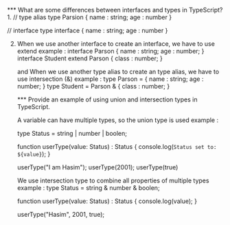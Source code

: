 *** What are some differences between interfaces and types in TypeScript?
1.
// type alias
type Parsion {
  name : string;
  age : number
}

// interface type
interface {
  name : string;
  age : number
}

2. When we use another interface to create an interface, we have to use extend
   example :
   interface Parson {
     name : string;
     age : number;
   }
   interface Student extend Parson {
     class : number;
   }

   and When we use another type alias to create an type alias, we have to use intersection (&)
   example :
   type Parson = {
     name : string;
     age : number;
   }
   type Student = Parson & {
     class : number;
   }


   *** Provide an example of using union and intersection types in TypeScript.

   A variable can have multiple types, so the union type is used
   example :
   
   type Status = string | number | boolen;

   function userType(value: Status) : Status {
      console.log(`Status set to: ${value}`);
    }

    userType("I am Hasim"); 
    userType(2001);
    userType(true)

   We use intersection type to combine all properties of multiple types
   example :
   type Status = string & number & boolen;

   function userType(value: Status) : Status {
      console.log(value);
    }

    userType("Hasim", 2001, true); 
   
